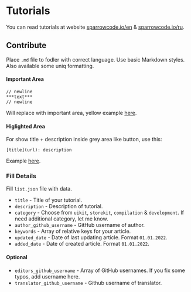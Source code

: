 # Tutorials

You can read tutorials at website [sparrowcode.io/en](https://sparrowcode.io) & [sparrowcode.io/ru](https://sparrowcode.io).

## Contribute

Place `.md` file to fodler with correct language. Use basic Markdown styles. Also available some uniq formatting.

#### Important Area

```
// newline
***text***
// newline
```

Will replace with important area, yellow example [here](https://sparrowcode.io/edge-insets-uibutton).

#### Higlighted Area

For show title + description inside grey area like button, use this:

```
[title](url): description
```

Example [here](https://sparrowcode.io/resources-for-ios-developer).

### Fill Details

Fill `list.json` file with data.

- `title` - Title of your tutorial.
- `description` - Description of tutorial.
- `category` - Choose from `uikit`, `storekit`, `compilation` & `development`. If need additional category, let me know.
- `author_github_username` - GitHub username of author.
- `keywords` - Array of relative keys for your article.
- `updated_date` - Date of last updating article. Format `01.01.2022`.
- `added_date` - Date of created article. Format `01.01.2022`.

#### Optional

- `editors_github_username` - Array of GitHub usernames. If you fix some typos, add username here. 
- `translator_github_username` - Github username of translator.
